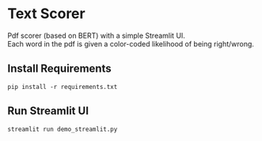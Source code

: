 # Text Scorer
Pdf scorer (based on BERT) with a simple Streamlit UI. \
Each word in the pdf is given a color-coded likelihood of being right/wrong. 

## Install Requirements
```
pip install -r requirements.txt
```

## Run Streamlit UI
```
streamlit run demo_streamlit.py
```
